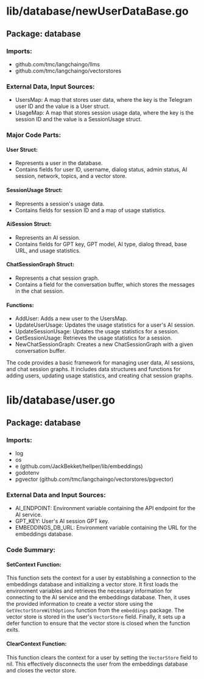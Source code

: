 # lib/database/newUserDataBase.go  
## Package: database  
  
### Imports:  
- github.com/tmc/langchaingo/llms  
- github.com/tmc/langchaingo/vectorstores  
  
### External Data, Input Sources:  
- UsersMap: A map that stores user data, where the key is the Telegram user ID and the value is a User struct.  
- UsageMap: A map that stores session usage data, where the key is the session ID and the value is a SessionUsage struct.  
  
### Major Code Parts:  
  
#### User Struct:  
- Represents a user in the database.  
- Contains fields for user ID, username, dialog status, admin status, AI session, network, topics, and a vector store.  
  
#### SessionUsage Struct:  
- Represents a session's usage data.  
- Contains fields for session ID and a map of usage statistics.  
  
#### AiSession Struct:  
- Represents an AI session.  
- Contains fields for GPT key, GPT model, AI type, dialog thread, base URL, and usage statistics.  
  
#### ChatSessionGraph Struct:  
- Represents a chat session graph.  
- Contains a field for the conversation buffer, which stores the messages in the chat session.  
  
#### Functions:  
- AddUser: Adds a new user to the UsersMap.  
- UpdateUserUsage: Updates the usage statistics for a user's AI session.  
- UpdateSessionUsage: Updates the usage statistics for a session.  
- GetSessionUsage: Retrieves the usage statistics for a session.  
- NewChatSessionGraph: Creates a new ChatSessionGraph with a given conversation buffer.  
  
The code provides a basic framework for managing user data, AI sessions, and chat session graphs. It includes data structures and functions for adding users, updating usage statistics, and creating chat session graphs.  
  
# lib/database/user.go  
## Package: database  
  
### Imports:  
  
- log  
- os  
- e (github.com/JackBekket/hellper/lib/embeddings)  
- godotenv  
- pgvector (github.com/tmc/langchaingo/vectorstores/pgvector)  
  
### External Data and Input Sources:  
  
- AI_ENDPOINT: Environment variable containing the API endpoint for the AI service.  
- GPT_KEY: User's AI session GPT key.  
- EMBEDDINGS_DB_URL: Environment variable containing the URL for the embeddings database.  
  
### Code Summary:  
  
#### SetContext Function:  
  
This function sets the context for a user by establishing a connection to the embeddings database and initializing a vector store. It first loads the environment variables and retrieves the necessary information for connecting to the AI service and the embeddings database. Then, it uses the provided information to create a vector store using the `GetVectorStoreWithOptions` function from the `embeddings` package. The vector store is stored in the user's `VectorStore` field. Finally, it sets up a defer function to ensure that the vector store is closed when the function exits.  
  
#### ClearContext Function:  
  
This function clears the context for a user by setting the `VectorStore` field to nil. This effectively disconnects the user from the embeddings database and closes the vector store.  
  
